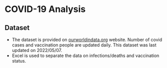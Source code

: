# COVID-19 Analysis

## Dataset
- The dataset is provided on [ourworldindata.org](https://ourworldindata.org/covid-deaths) website. Number of covid cases and vaccination people are updated daily. This dataset was last updated on 2022/05/07.
- Excel is used to separate the data on infections/deaths and vaccination status.